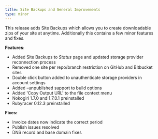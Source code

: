 ```yaml
---
title: Site Backups and General Improvements
type: minor
---
```



This release adds Site Backups which allows you to create downloadable zips of your site at anytime. Additionally this contains a few minor features and fixes.

**Features:**

* Added Site Backups to *Status* page and updated storage provider reconnection process
* Removed one site per repo/branch restriction on GitHub and Bitbucket sites
* Double click button added to unauthenticate storage providers in account settings
* Added –unpublished support to build options
* Added 'Copy Output URL' to the file context menu
* Nokogiri 1.7.0 and 1.7.0.1 preinstalled
* Rubyracer 0.12.3 preinstalled

**Fixes:**

* Invoice dates now indicate the correct period
* Publish issues resolved
* DNS record and base domain fixes
